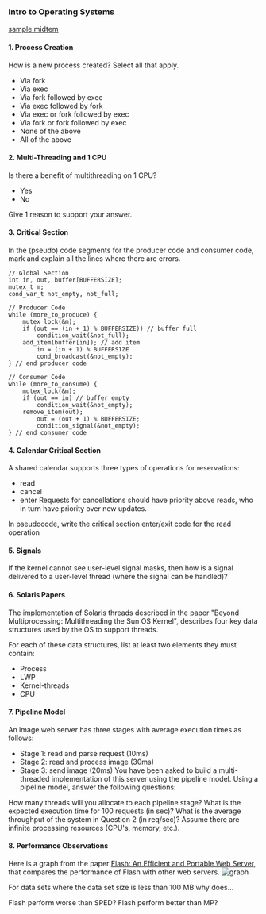 ### Intro to Operating Systems

[sample midtem](https://classroom.udacity.com/courses/ud923/lessons/3372168876/concepts/35205188490923)

#### 1. Process Creation
How is a new process created? Select all that apply.

- Via fork
- Via exec
- Via fork followed by exec
- Via exec followed by fork
- Via exec or fork followed by exec
- Via fork or fork followed by exec
- None of the above
- All of the above

#### 2. Multi-Threading and 1 CPU
Is there a benefit of multithreading on 1 CPU?

- Yes
- No

Give 1 reason to support your answer.

#### 3. Critical Section
In the (pseudo) code segments for the producer code and consumer code, mark and explain all the lines where there are errors.

```
// Global Section
int in, out, buffer[BUFFERSIZE];
mutex_t m;
cond_var_t not_empty, not_full;

// Producer Code
while (more_to_produce) {
	mutex_lock(&m);
	if (out == (in + 1) % BUFFERSIZE)) // buffer full 
		condition_wait(&not_full);
	add_item(buffer[in]); // add item
		in = (in + 1) % BUFFERSIZE 
		cond_broadcast(&not_empty);          
} // end producer code

// Consumer Code
while (more_to_consume) {
	mutex_lock(&m);
	if (out == in) // buffer empty 
		condition_wait(&not_empty);
	remove_item(out);
		out = (out + 1) % BUFFERSIZE; 
		condition_signal(&not_empty);    
} // end consumer code
```
#### 4. Calendar Critical Section
A shared calendar supports three types of operations for reservations:

- read
- cancel
- enter
Requests for cancellations should have priority above reads, who in turn have priority over new updates.

In pseudocode, write the critical section enter/exit code for the read operation

#### 5. Signals
If the kernel cannot see user-level signal masks, then how is a signal delivered to a user-level thread (where the signal can be handled)?

#### 6. Solaris Papers
The implementation of Solaris threads described in the paper "Beyond Multiprocessing: Multithreading the Sun OS Kernel", describes four key data structures used by the OS to support threads.

For each of these data structures, list at least two elements they must contain:

- Process
- LWP
- Kernel-threads
- CPU

#### 7. Pipeline Model
An image web server has three stages with average execution times as follows:

- Stage 1: read and parse request (10ms)
- Stage 2: read and process image (30ms)
- Stage 3: send image (20ms)
You have been asked to build a multi-threaded implementation of this server using the pipeline model. Using a pipeline model, answer the following questions:

How many threads will you allocate to each pipeline stage?
What is the expected execution time for 100 requests (in sec)?
What is the average throughput of the system in Question 2 (in req/sec)? Assume there are infinite processing resources (CPU's, memory, etc.).

#### 8. Performance Observations
Here is a graph from the paper [Flash: An Efficient and Portable Web Server](https://s3.amazonaws.com/content.udacity-data.com/courses/ud923/references/ud923-pai-paper.pdf), that compares the performance of Flash with other web servers.
![graph](https://s3.amazonaws.com/content.udacity-data.com/courses/ud923/notes/ud923-p2l5-bandwidth-vs-data-set-size.png)

For data sets where the data set size is less than 100 MB why does...

Flash perform worse than SPED?
Flash perform better than MP?